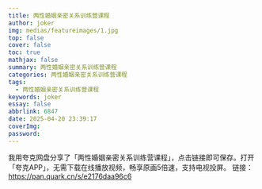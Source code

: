 ```yaml
---
title: 两性婚姻亲密关系训练营课程
author: joker
img: medias/featureimages/1.jpg
top: false
cover: false
toc: true
mathjax: false
summary: 两性婚姻亲密关系训练营课程
categories: 两性婚姻亲密关系训练营课程
tags:
  - 两性婚姻亲密关系训练营课程
keywords: joker
essay: false
abbrlink: 6847
date: 2025-04-20 23:39:17
coverImg:
password:
---
```


我用夸克网盘分享了「两性婚姻亲密关系训练营课程」，点击链接即可保存。打开「夸克APP」，无需下载在线播放视频，畅享原画5倍速，支持电视投屏。
链接：https://pan.quark.cn/s/e2176daa96c6
